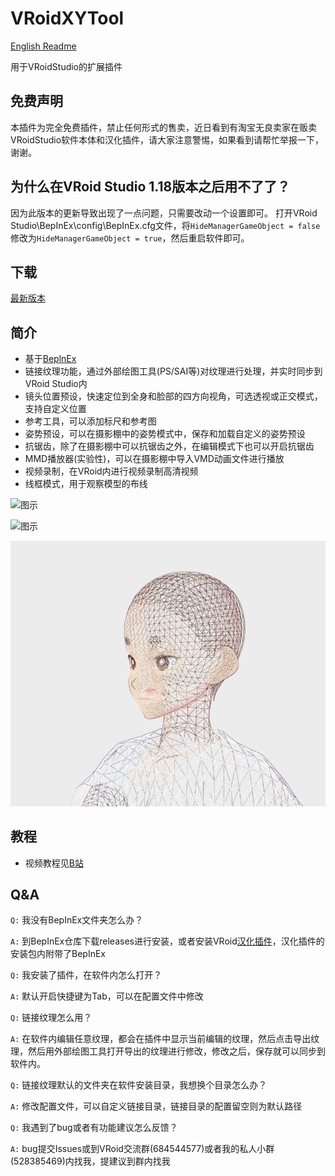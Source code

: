 # VRoidXYTool

[English Readme](README_English.md)

用于VRoidStudio的扩展插件

## 免费声明
本插件为完全免费插件，禁止任何形式的售卖，近日看到有淘宝无良卖家在贩卖VRoidStudio软件本体和汉化插件，请大家注意警惕，如果看到请帮忙举报一下，谢谢。

## 为什么在VRoid Studio 1.18版本之后用不了了？
因为此版本的更新导致出现了一点问题，只需要改动一个设置即可。
打开VRoid Studio\BepInEx\config\BepInEx.cfg文件，将`HideManagerGameObject = false`修改为`HideManagerGameObject = true`，然后重启软件即可。

## 下载
[最新版本][4]

## 简介

- 基于[BeplnEx][1]
- 链接纹理功能，通过外部绘图工具(PS/SAI等)对纹理进行处理，并实时同步到VRoid Studio内
- 镜头位置预设，快速定位到全身和脸部的四方向视角，可选透视或正交模式，支持自定义位置
- 参考工具，可以添加标尺和参考图
- 姿势预设，可以在摄影棚中的姿势模式中，保存和加载自定义的姿势预设
- 抗锯齿，除了在摄影棚中可以抗锯齿之外，在编辑模式下也可以开启抗锯齿
- MMD播放器(实验性)，可以在摄影棚中导入VMD动画文件进行播放
- 视频录制，在VRoid内进行视频录制高清视频
- 线框模式，用于观察模型的布线

![图示](https://cdn.jsdelivr.net/gh/xiaoye97/VRoidXYTool@master/LinkTexturePreview.gif)

![图示](MMDPreview.gif)

![图示](WireframePreview.png)

## 教程

- 视频教程见[B站][2]

## Q&A

`Q:` 我没有BepInEx文件夹怎么办？

`A:` 到BepInEx仓库下载releases进行安装，或者安装VRoid[汉化插件][3]，汉化插件的安装包内附带了BepInEx

`Q:` 我安装了插件，在软件内怎么打开？

`A:` 默认开启快捷键为Tab，可以在配置文件中修改

`Q:` 链接纹理怎么用？

`A:` 在软件内编辑任意纹理，都会在插件中显示当前编辑的纹理，然后点击导出纹理，然后用外部绘图工具打开导出的纹理进行修改，修改之后，保存就可以同步到软件内。

`Q:` 链接纹理默认的文件夹在软件安装目录，我想换个目录怎么办？

`A:` 修改配置文件，可以自定义链接目录，链接目录的配置留空则为默认路径

`Q:` 我遇到了bug或者有功能建议怎么反馈？

`A:` bug提交Issues或到VRoid交流群(684544577)或者我的私人小群(528385469)内找我，提建议到群内找我


[1]: https://github.com/BepInEx/BepInEx/releases
[2]: https://www.bilibili.com/video/BV1TP4y1V7Qn/
[3]: https://www.bilibili.com/video/BV1BL41137Tc/
[4]: https://github.com/xiaoye97/VRoidXYTool/releases
